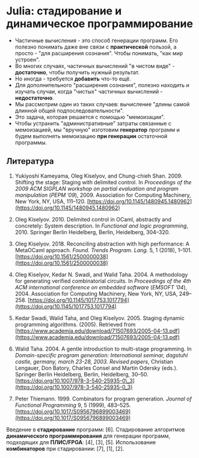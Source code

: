 # Julia: стадирование и динамическое программирование

- Частичные вычисления - это способ генерации программ. Его полезно
  понимать даже вне связи с **практической** пользой, а просто - "для
  расширения сознания". Чтобы понимать, "как мир устроен".
- Во многих случаях, частичных вычислений "в чистом виде" -
  **достаточно**, чтобы получить нужный результат.
- Но иногда - требуется **добавить** что-то ещё.
- Для дополнительного "расширения сознания", полезно находить и изучать
  случаи, когда "чистых" частичных вычислений - **недостаточно**.
- Мы рассмотрим один из таких случаев: вычисление "длины самой длинной
  общей подпоследовательности".
- Это задача, которая решается с помощью "мемоизации".
- Чтобы устранить "административные" затраты связанные с мемоизацией, мы
  "вручную" изготовим **генератор** программ и будем выполнять
  мемоизацию **при генерации** остаточной программы.

## Литература

1. Yukiyoshi Kameyama, Oleg Kiselyov, and Chung-chieh Shan. 2009.
   Shifting the stage: Staging with delimited control. In _Proceedings
   of the 2009 ACM SIGPLAN workshop on partial evaluation and program
   manipulation_ (_PEPM ’09_), 2009. Association for Computing
   Machinery, New York, NY, USA, 111–120.
   [https://doi.org/10.1145/1480945.1480962](https://doi.org/10.1145/1480945.1480962)

2. Oleg Kiselyov. 2010. Delimited control in OCaml, abstractly and
   concretely: System description. In _Functional and logic
   programming_, 2010. Springer Berlin Heidelberg, Berlin, Heidelberg,
   304–320.

3. Oleg Kiselyov. 2018. Reconciling abstraction with high performance: A
   MetaOCaml approach. _Found. Trends Program. Lang._ 5, 1 (2018),
   1–101.
   [https://doi.org/10.1561/2500000038](https://doi.org/10.1561/2500000038)

4. Oleg Kiselyov, Kedar N. Swadi, and Walid Taha. 2004. A methodology
   for generating verified combinatorial circuits. In _Proceedings of
   the 4th ACM international conference on embedded software_ (_EMSOFT
   ’04_), 2004. Association for Computing Machinery, New York, NY, USA,
   249–258.
   [https://doi.org/10.1145/1017753.1017794](https://doi.org/10.1145/1017753.1017794)

5. Kedar Swadi, Walid Taha, and Oleg Kiselyov. 2005. Staging dynamic
   programming algorithms. (2005). Retrieved from
   [https://www.academia.edu/download/71507693/2005-04-13.pdf](https://www.academia.edu/download/71507693/2005-04-13.pdf)

6. Walid Taha. 2004. A gentle introduction to multi-stage programming.
   In _Domain-specific program generation: International seminar,
   dagstuhl castle, germany, march 23-28, 2003. Revised papers_,
   Christian Lengauer, Don Batory, Charles Consel and Martin Odersky
   (eds.). Springer Berlin Heidelberg, Berlin, Heidelberg, 30–50.
   [https://doi.org/10.1007/978-3-540-25935-0\_3](https://doi.org/10.1007/978-3-540-25935-0_3)

7. Peter Thiemann. 1999. Combinators for program generation. _Journal of
   Functional Programming_ 9, 5 (1999), 483–525.
   [https://doi.org/10.1017/S0956796899003469](https://doi.org/10.1017/S0956796899003469)

Введение в **стадирование** программ: [6]. Стадирование алгоритмов
**динамического программирования** для генерации программ, подходящих
для **ПЛИС/FPGA**: [4], [3], [5]. Использование **комбинаторов** при
стадировании: [7], [1], [2].
